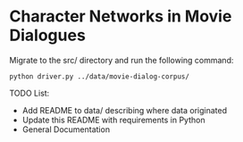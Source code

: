 # Character Networks in Movie Dialogues

Migrate to the src/ directory and run the following command:

```
python driver.py ../data/movie-dialog-corpus/
```


TODO List:
* Add README to data/ describing where data originated
* Update this README with requirements in Python
* General Documentation

